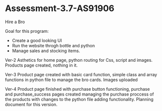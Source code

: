 # Assessment-3.7-AS91906

Hire a Bro

Goal for this program:
- Create a good looking UI
- Run the website throgh bottle and python
- Manage sales and stocking items.

Ver-2
  Asthetics for home page, python routing for Css, script and images.
  Products page created, nothing in it.
  
Ver-3
  Product page created with basic card function, simple class and array functions in python file to manage the bro cards.
  Images uploaded
  
Ver-4
  Product page finished with purchase button functioning, purchase and purchase_success pages created managing the purchase proccess of     the products with changes to the python file adding functionality. Planning document for this version.
